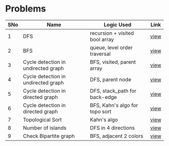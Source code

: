 # Problems

SNo | Name | Logic Used | Link |
----|------|------------|------|
1 | DFS | recursion + visited bool array | [view](dfs_graph.cpp)
2 | BFS | queue, level order traversal | [view](bfs_graph.cpp)
3 | Cycle detection in undirected graph | BFS, visited, parent array | [view](cycle_undirected.cpp)
4 | Cycle detection in undirected graph | DFS, parent node | [view](cycle_undirected_dfs.cpp)
5 | Cycle detection in directed graph | DFS, stack_path for back-edge | [view](cycle_directed.cpp)
6 | Cycle detection in directed graph | BFS, Kahn's algo for topo sort | [view](cycle_directed_bfs.cpp)
7 | Topological Sort | Kahn's algo | [view](topo_sort.cpp)
8 | Number of islands | DFS in 4 directions | [view](number_islands.cpp)
9 | Check Bipartite graph | BFS, adjacent 2 colors | [view](bipartite_bfs.cpp)